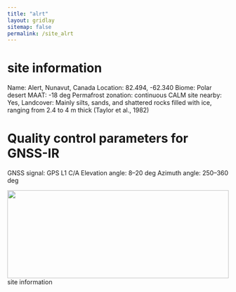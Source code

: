 ```yaml
---
title: "alrt"
layout: gridlay
sitemap: false
permalink: /site_alrt
---
```

# site information
Name:                   Alert, Nunavut, Canada
Location:               82.494, -62.340
Biome:                  Polar desert
MAAT:                   -18 deg
Permafrost zonation:    continuous 
CALM site nearby:       Yes,
Landcover:              Mainly silts, sands, and shattered rocks filled with ice, ranging from 2.4 to 4 m thick (Taylor et al., 1982) 

# Quality control parameters for GNSS-IR
GNSS signal:            GPS L1 C/A
Elevation angle:        8–20 deg
Azimuth angle:          250–360 deg


<div class="col-sm-4">
    <img src="{{ site.url }}{{ site.baseurl }}/photos/alrt.jpg" width="100%" height="200px">
</div>

<div class="col-sm-4">
    site information 
</div>
